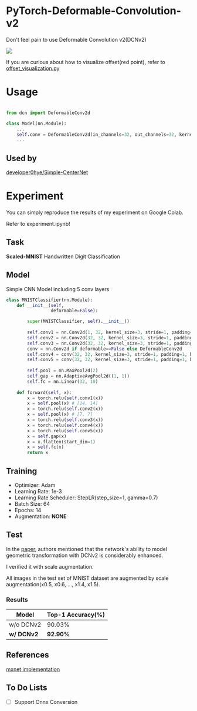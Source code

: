 # PyTorch-Deformable-Convolution-v2
Don't feel pain to use Deformable Convolution v2(DCNv2)

![](offset_visualization.gif)

If you are curious about how to visualize offset(red point), refer to [offset_visualization.py](./offset_visualization.py)

# Usage

```python

from dcn import DeformableConv2d

class Model(nn.Module):
    ...
    self.conv = DeformableConv2d(in_channels=32, out_channels=32, kernel_size=3, stride=1, padding=1)
    ...

```
## Used by

[developer0hye/Simple-CenterNet](https://github.com/developer0hye/Simple-CenterNet)


# Experiment

You can simply reproduce the results of my experiment on Google Colab.

Refer to experiment.ipynb!

## Task

**Scaled-MNIST** Handwritten Digit Classification

## Model

Simple CNN Model including 5 conv layers

```python
class MNISTClassifier(nn.Module):
    def __init__(self,
                 deformable=False):

        super(MNISTClassifier, self).__init__()
        
        self.conv1 = nn.Conv2d(1, 32, kernel_size=3, stride=1, padding=1, bias=True)
        self.conv2 = nn.Conv2d(32, 32, kernel_size=3, stride=1, padding=1, bias=True)
        self.conv3 = nn.Conv2d(32, 32, kernel_size=3, stride=1, padding=1, bias=True)   
        conv = nn.Conv2d if deformable==False else DeformableConv2d
        self.conv4 = conv(32, 32, kernel_size=3, stride=1, padding=1, bias=True)
        self.conv5 = conv(32, 32, kernel_size=3, stride=1, padding=1, bias=True)
        
        self.pool = nn.MaxPool2d(2)
        self.gap = nn.AdaptiveAvgPool2d((1, 1))
        self.fc = nn.Linear(32, 10)
        
    def forward(self, x):
        x = torch.relu(self.conv1(x))
        x = self.pool(x) # [14, 14]
        x = torch.relu(self.conv2(x))
        x = self.pool(x) # [7, 7]
        x = torch.relu(self.conv3(x))
        x = torch.relu(self.conv4(x))
        x = torch.relu(self.conv5(x))
        x = self.gap(x)
        x = x.flatten(start_dim=1)
        x = self.fc(x)
        return x
```

## Training

- Optimizer: Adam
- Learning Rate: 1e-3
- Learning Rate Scheduler: StepLR(step_size=1, gamma=0.7)
- Batch Size: 64
- Epochs: 14
- Augmentation: **NONE**

## Test

In the [paper](https://arxiv.org/abs/1811.11168), authors mentioned that the network's ability to model geometric transformation with DCNv2 is considerably enhanced.

I verified it with scale augmentation.

All images in the test set of MNIST dataset are augmented by scale augmentation(x0.5, x0.6, ..., x1.4, x1.5).


### Results

|Model|Top-1 Accuracy(%)|
|---|---|
|w/o DCNv2|90.03%|
|**w/ DCNv2**|**92.90%**|

## References

[mxnet implementation](https://github.com/apache/incubator-mxnet/blob/5722f8b38af58c5a296e46ca695bfaf7cff85040/python/mxnet/gluon/nn/conv_layers.py#L1447-L1631
)

## To Do Lists

- [ ] Support Onnx Conversion

